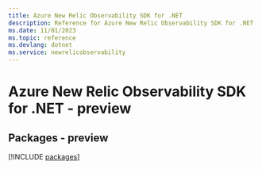```yaml
---
title: Azure New Relic Observability SDK for .NET
description: Reference for Azure New Relic Observability SDK for .NET
ms.date: 11/01/2023
ms.topic: reference
ms.devlang: dotnet
ms.service: newrelicobservability
---
```

# Azure New Relic Observability SDK for .NET - preview
## Packages - preview
[!INCLUDE [packages](new-relic-observability-index.md)]
